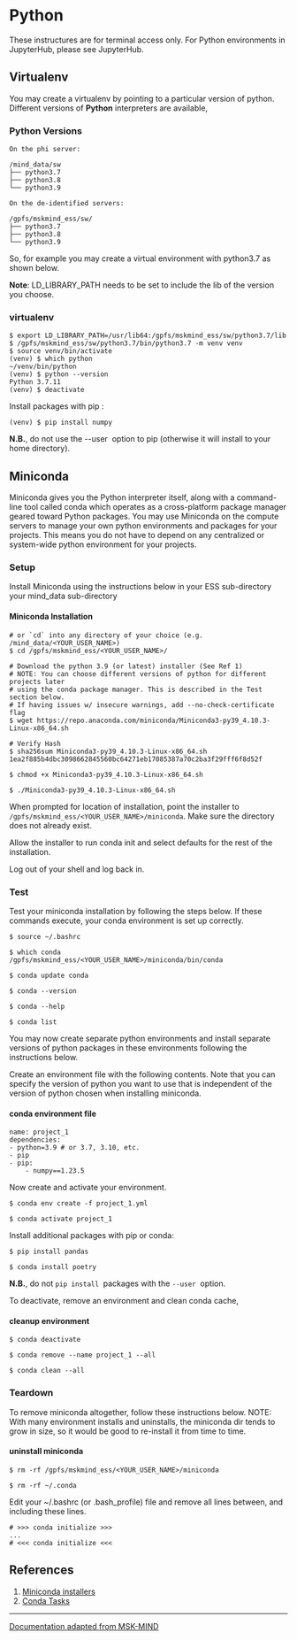 # Python
These instructures are for terminal access only. For Python environments in JupyterHub, please see JupyterHub.

## Virtualenv

You may create a virtualenv by pointing to a particular version of python. Different versions of **Python** interpreters are available,
### Python Versions
```
On the phi server:

/mind_data/sw
├── python3.7
├── python3.8
└── python3.9

On the de-identified servers:

/gpfs/mskmind_ess/sw/
├── python3.7
├── python3.8
└── python3.9
```
So, for example you may create a virtual environment with python3.7 as shown below.

**Note**: LD_LIBRARY_PATH needs to be set to include the lib of the version you choose. 

### virtualenv
```
$ export LD_LIBRARY_PATH=/usr/lib64:/gpfs/mskmind_ess/sw/python3.7/lib
$ /gpfs/mskmind_ess/sw/python3.7/bin/python3.7 -m venv venv
$ source venv/bin/activate
(venv) $ which python
~/venv/bin/python
(venv) $ python --version
Python 3.7.11   
(venv) $ deactivate
```
Install packages with pip :
```
(venv) $ pip install numpy
```
**N.B.**, do not use the --user  option to pip (otherwise it will install to your home directory).

## Miniconda

Miniconda gives you the Python interpreter itself, along with a command-line tool called conda which operates as a cross-platform package manager geared toward Python packages. You may use Miniconda on the compute servers to manage your own python environments and packages for your projects. This means you do not have to depend on any centralized or system-wide python environment for your projects. 

### Setup

Install Miniconda using the instructions below in your ESS sub-directory your mind_data sub-directory

#### Miniconda Installation
```
# or `cd` into any directory of your choice (e.g. /mind_data/<YOUR_USER_NAME>)
$ cd /gpfs/mskmind_ess/<YOUR_USER_NAME>/

# Download the python 3.9 (or latest) installer (See Ref 1)
# NOTE: You can choose different versions of python for different projects later
# using the conda package manager. This is described in the Test section below.
# If having issues w/ insecure warnings, add --no-check-certificate flag
$ wget https://repo.anaconda.com/miniconda/Miniconda3-py39_4.10.3-Linux-x86_64.sh

# Verify Hash
$ sha256sum Miniconda3-py39_4.10.3-Linux-x86_64.sh
1ea2f885b4dbc3098662845560bc64271eb17085387a70c2ba3f29fff6f8d52f

$ chmod +x Miniconda3-py39_4.10.3-Linux-x86_64.sh

$ ./Miniconda3-py39_4.10.3-Linux-x86_64.sh
```
When prompted for location of installation, point the installer to `/gpfs/mskmind_ess/<YOUR_USER_NAME>/miniconda`. Make sure the directory does not already exist.

Allow the installer to run conda init and select defaults for the rest of the installation. 

Log out of your shell and log back in. 

### Test

Test your miniconda installation by following the steps below. If these commands execute, your conda environment is set up correctly. 
```
$ source ~/.bashrc

$ which conda
/gpfs/mskmind_ess/<YOUR_USER_NAME>/miniconda/bin/conda

$ conda update conda

$ conda --version

$ conda --help

$ conda list
```
You may now create separate python environments and install separate versions of python packages in these environments following the instructions below. 

Create an environment file with the following contents. Note that you can specify the version of python you want to use that is independent of the version of python chosen when installing miniconda. 
#### conda environment file
```
name: project_1
dependencies:
- python=3.9 # or 3.7, 3.10, etc.
- pip
- pip:
    - numpy==1.23.5
```

Now create and activate your environment. 
```
$ conda env create -f project_1.yml

$ conda activate project_1
```
Install additional packages with pip or conda:
```
$ pip install pandas

$ conda install poetry
```
**N.B.**, do not `pip install`  packages with the `--user`  option.

To deactivate, remove an environment and clean conda cache, 
#### cleanup environment
```
$ conda deactivate

$ conda remove --name project_1 --all

$ conda clean --all
```
### Teardown

To remove miniconda altogether, follow these instructions below. NOTE: With many environment installs and uninstalls, the miniconda dir tends to grow in size, so it would be good to re-install it from time to time. 
#### uninstall miniconda
```
$ rm -rf /gpfs/mskmind_ess/<YOUR_USER_NAME>/miniconda

$ rm -rf ~/.conda
```
Edit your ~/.bashrc (or .bash_profile) file and remove all lines between, and including these lines. 
```
# >>> conda initialize >>>
...
# <<< conda initialize <<<
```



## References
1. [Miniconda installers](https://docs.conda.io/en/latest/miniconda.html#linux-installers)
2. [Conda Tasks](https://conda.io/projects/conda/en/latest/user-guide/tasks/index.html)

---
[Documentation adapted from MSK-MIND](https://mskconfluence.mskcc.org/display/MM/Python)